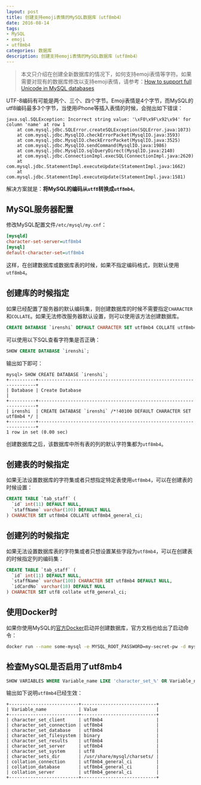 ```yaml
---
layout: post
title: 创建支持emoji表情的MySQL数据库（utf8mb4）
date: 2016-08-14
tags:
- MySQL
- emoji
- utf8mb4
categories: 数据库
description: 创建支持emoji表情的MySQL数据库（utf8mb4）
---
```


>本文只介绍在创建全新数据库的情况下，如何支持emoji表情等字符。如果需要对现有的数据库修改以支持emoji表情，请参考：[How to support full Unicode in MySQL databases](/2016/08/14/how-to-support-full-unicode-in-mysql.html)

UTF-8编码有可能是两个、三个、四个字节。Emoji表情是4个字节，而MySQL的utf8编码最多3个字节，当使用iPhone等插入表情的时候，会抛出如下错误：
```
java.sql.SQLException: Incorrect string value: '\xF0\x9F\x92\x94' for column 'name' at row 1
    at com.mysql.jdbc.SQLError.createSQLException(SQLError.java:1073)
    at com.mysql.jdbc.MysqlIO.checkErrorPacket(MysqlIO.java:3593)
    at com.mysql.jdbc.MysqlIO.checkErrorPacket(MysqlIO.java:3525)
    at com.mysql.jdbc.MysqlIO.sendCommand(MysqlIO.java:1986)
    at com.mysql.jdbc.MysqlIO.sqlQueryDirect(MysqlIO.java:2140)
    at com.mysql.jdbc.ConnectionImpl.execSQL(ConnectionImpl.java:2620)
    at com.mysql.jdbc.StatementImpl.executeUpdate(StatementImpl.java:1662)
    at com.mysql.jdbc.StatementImpl.executeUpdate(StatementImpl.java:1581)
```
解决方案就是：**将MySQL的编码从`utf8`转换成`utf8mb4`**。

## MySQL服务器配置

修改MySQL配置文件`/etc/mysql/my.cnf`：
```ini
[mysqld]
character-set-server=utf8mb4
[mysql]
default-character-set=utf8mb4
```
这样，在创建数据库或数据库表的时候，如果不指定编码格式，则默认使用`utf8mb4`。

## 创建库的时候指定

如果已经配置了服务器的默认编码集，则创建数据库的时候不需要指定`CHARACTER`和`COLLATE`。如果无法修改服务器默认设置，则可以使用该方法创建数据库。

```sql
CREATE DATABASE `irenshi` DEFAULT CHARACTER SET utf8mb4 COLLATE utf8mb4_unicode_ci
```

可以使用以下SQL查看字符集是否正确：
```sql
SHOW CREATE DATABASE `irenshi`;
```
输出如下即可：
```
mysql> SHOW CREATE DATABASE `irenshi`;
+----------+---------------------------------------------------------------------+
| Database | Create Database                                                     |
+----------+---------------------------------------------------------------------+
| irenshi  | CREATE DATABASE `irenshi` /*!40100 DEFAULT CHARACTER SET utf8mb4 */ |
+----------+---------------------------------------------------------------------+
1 row in set (0.00 sec)
```
创建数据库之后，该数据库中所有表的列的默认字符集都为`utf8mb4`。

## 创建表的时候指定

如果无法设置数据库的字符集或者只想指定特定表使用`utf8mb4`，可以在创建表的时候设置：
```sql
CREATE TABLE `tab_staff` (
  `id` int(11) DEFAULT NULL,
  `staffName` varchar(100) DEFAULT NULL
) CHARACTER SET utf8mb4 COLLATE utf8mb4_general_ci;
```

## 创建列的时候指定

如果无法设置数据库表的字符集或者只想设置某些字段为`utf8mb4`，可以在创建表的时候指定列的编码集：
```sql
CREATE TABLE `tab_staff` (
  `id` int(11) DEFAULT NULL,
  `staffName` varchar(100) CHARACTER SET utf8mb4 DEFAULT NULL,
  `idCardNo` varchar(18) DEFAULT NULL
) CHARACTER SET utf8 collate utf8_general_ci;
```

## 使用Docker时

如果你使用MySQL的[官方Docker](https://hub.docker.com/_/mysql/)启动并创建数据库，官方文档也给出了启动命令：
```bash
docker run --name some-mysql -e MYSQL_ROOT_PASSWORD=my-secret-pw -d mysql:tag --character-set-server=utf8mb4 --collation-server=utf8mb4_unicode_ci
```

## 检查MySQL是否启用了utf8mb4

```sql
SHOW VARIABLES WHERE Variable_name LIKE 'character_set_%' OR Variable_name LIKE 'collation%';
```
输出如下说明`utf8mb4`已经生效：
```
+--------------------------+----------------------------+
| Variable_name            | Value                      |
+--------------------------+----------------------------+
| character_set_client     | utf8mb4                    |
| character_set_connection | utf8mb4                    |
| character_set_database   | utf8mb4                    |
| character_set_filesystem | binary                     |
| character_set_results    | utf8mb4                    |
| character_set_server     | utf8mb4                    |
| character_set_system     | utf8                       |
| character_sets_dir       | /usr/share/mysql/charsets/ |
| collation_connection     | utf8mb4_general_ci         |
| collation_database       | utf8mb4_general_ci         |
| collation_server         | utf8mb4_general_ci         |
+--------------------------+----------------------------+

```